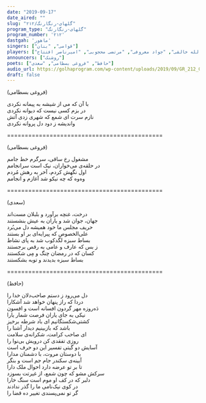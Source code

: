 ```yaml
---
date: "2019-09-17"
date_aired: ""
slug: "گلهای-رنگارنگ/۲۱۲"
program_type: "گلهای-رنگارنگ"
program_number: '۲۱۲'
dastgah: 'ماهور'
singers: ["قوامی", "بنان"]
players: ["روح‌الله خالقی", "جواد معروفی", "مرتضی محجوبی", "امیرناصر افتتاح"]
announcers: ["روشنک"]
poets: ["حافظ", "فروغی بسطامی", "سعدی"]
audio_url: https://golhaprogram.com/wp-content/uploads/2019/09/GR_212_Ghavami_Banan.mp3
draft: false
--- 
```


(فروغی بسطامی)  

با آن که می از شیشه به پیمانه نکردی  
در بزم کسی نیست که دیوانه نکردی  
نازم سرت ای شمع که شهری زدی آتش  
واندیشه ز دود دل پروانه نکردی  

============================================  

(فروغی بسطامی)  

مشغول رخ ساقی، سرگرم خط جامم  
در حلقه‌ی می‌خواران، نيک است سرانجامم  
اول نگهش کردم، آخر به رهش مُردم  
وه‌وه که چه نيکو شد آغازم و انجامم  

============================================  

(سعدی)  

درخت، غنچه برآورد و بلبلان مست‌اند  
جهان، جوان شد و یاران به عیش بنشستند  
حریف مجلس ما خود همیشه دل می‌بُرد  
علی‌الخصوص که پیرایه‌ای بر او بستند  
بساط سبزه لگدکوب شد به پای نشاط  
ز بس که عارف و عامی به رقص برجستند  
کسان که در رمضان چنگ و مِی شکستند  
بساط سبزه بدیدند و توبه بشکستند  

============================================  

(حافظ)  

دل می‌رود ز دستم صاحب‌دلان خدا را  
دردا که راز پنهان خواهد شد آشکارا  
دَه‌روزه مهر گردون افسانه است و افسون  
نیکی به جای یاران فرصت شمار یارا  
کشتی‌شکستگانیم ای باد شرطه برخیز  
باشد که بازبینیم دیدار آشنا را  
ای صاحب کرامت، شکرانه‌ی سلامت  
روزی تفقدی کن درویش بی‌نوا را  
آسایش دو گیتی تفسیر این دو حرف است  
با دوستان مروت، با دشمنان مدارا  
آیینه‌ی سکندر جام جم است و بنگر  
تا بر تو عرضه دارد احوال ملک دارا  
سرکش مشو که چون شمع، از غیرتت بسوزد  
دلبر که در کف او موم است سنگ خارا  
در کوی نیک‌نامی ما را گذر ندادند  
گر تو نمی‌پسندی تغییر ده قضا را  
